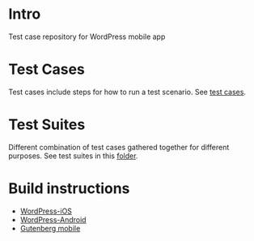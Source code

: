 # Intro

Test case repository for WordPress mobile app

# Test Cases

Test cases include steps for how to run a test scenario. See [test cases](/test-cases).

# Test Suites

Different combination of test cases gathered together for different purposes. See test suites in this [folder](test-suites).

# Build instructions

- [WordPress-iOS](https://github.com/wordpress-mobile/WordPress-iOS#build-instructions)
- [WordPress-Android](https://github.com/wordpress-mobile/WordPress-Android#build-instructions)
- [Gutenberg mobile](https://github.com/wordpress-mobile/gutenberg-mobile#getting-started)
